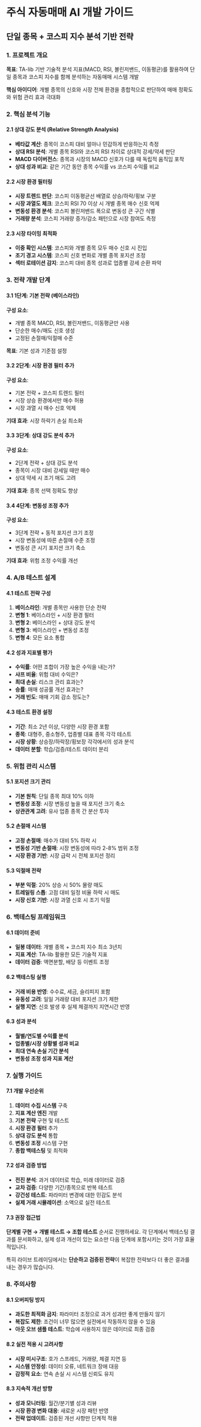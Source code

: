 # 주식 자동매매 AI 개발 가이드
## 단일 종목 + 코스피 지수 분석 기반 전략

### 1. 프로젝트 개요

**목표**: TA-lib 기반 기술적 분석 지표(MACD, RSI, 볼린저밴드, 이동평균)를 활용하여 단일 종목과 코스피 지수를 함께 분석하는 자동매매 시스템 개발

**핵심 아이디어**: 개별 종목의 신호와 시장 전체 환경을 종합적으로 판단하여 매매 정확도와 위험 관리 효과 극대화

### 2. 핵심 분석 기능

#### 2.1 상대 강도 분석 (Relative Strength Analysis)
- **베타값 계산**: 종목이 코스피 대비 얼마나 민감하게 반응하는지 측정
- **상대 RSI 분석**: 개별 종목 RSI와 코스피 RSI 차이로 상대적 강세/약세 판단
- **MACD 다이버전스**: 종목과 시장의 MACD 신호가 다를 때 독립적 움직임 포착
- **상대 성과 비교**: 같은 기간 동안 종목 수익률 vs 코스피 수익률 비교

#### 2.2 시장 환경 필터링
- **시장 트렌드 판단**: 코스피 이동평균선 배열로 상승/하락/횡보 구분
- **시장 과열도 체크**: 코스피 RSI 70 이상 시 개별 종목 매수 신호 억제
- **변동성 환경 분석**: 코스피 볼린저밴드 폭으로 변동성 큰 구간 식별
- **거래량 분석**: 코스피 거래량 증가/감소 패턴으로 시장 참여도 측정

#### 2.3 시장 타이밍 최적화
- **이중 확인 시스템**: 코스피와 개별 종목 모두 매수 신호 시 진입
- **조기 경고 시스템**: 코스피 신호 변화로 개별 종목 포지션 조정
- **섹터 로테이션 감지**: 코스피 대비 종목 성과로 업종별 강세 순환 파악

### 3. 전략 개발 단계

#### 3.1 1단계: 기본 전략 (베이스라인)
**구성 요소**:
- 개별 종목 MACD, RSI, 볼린저밴드, 이동평균만 사용
- 단순한 매수/매도 신호 생성
- 고정된 손절매/익절매 수준

**목표**: 기본 성과 기준점 설정

#### 3.2 2단계: 시장 환경 필터 추가
**구성 요소**:
- 기본 전략 + 코스피 트렌드 필터
- 시장 상승 환경에서만 매수 허용
- 시장 과열 시 매수 신호 억제

**기대 효과**: 시장 하락기 손실 최소화

#### 3.3 3단계: 상대 강도 분석 추가
**구성 요소**:
- 2단계 전략 + 상대 강도 분석
- 종목이 시장 대비 강세일 때만 매수
- 상대 약세 시 조기 매도 고려

**기대 효과**: 종목 선택 정확도 향상

#### 3.4 4단계: 변동성 조정 추가
**구성 요소**:
- 3단계 전략 + 동적 포지션 크기 조정
- 시장 변동성에 따른 손절매 수준 조정
- 변동성 큰 시기 포지션 크기 축소

**기대 효과**: 위험 조정 수익률 개선

### 4. A/B 테스트 설계

#### 4.1 테스트 전략 구성
1. **베이스라인**: 개별 종목만 사용한 단순 전략
2. **변형 1**: 베이스라인 + 시장 환경 필터
3. **변형 2**: 베이스라인 + 상대 강도 분석
4. **변형 3**: 베이스라인 + 변동성 조정
5. **변형 4**: 모든 요소 통합

#### 4.2 성과 지표별 평가
- **수익률**: 어떤 조합이 가장 높은 수익을 내는가?
- **샤프 비율**: 위험 대비 수익은?
- **최대 손실**: 리스크 관리 효과는?
- **승률**: 매매 성공률 개선 효과는?
- **거래 빈도**: 매매 기회 감소 정도는?

#### 4.3 테스트 환경 설정
- **기간**: 최소 2년 이상, 다양한 시장 환경 포함
- **종목**: 대형주, 중소형주, 업종별 대표 종목 각각 테스트
- **시장 상황**: 상승장/하락장/횡보장 각각에서의 성과 분석
- **데이터 분할**: 학습/검증/테스트 데이터 분리

### 5. 위험 관리 시스템

#### 5.1 포지션 크기 관리
- **기본 원칙**: 단일 종목 최대 10% 이하
- **변동성 조정**: 시장 변동성 높을 때 포지션 크기 축소
- **상관관계 고려**: 유사 업종 종목 간 분산 투자

#### 5.2 손절매 시스템
- **고정 손절매**: 매수가 대비 5% 하락 시
- **변동성 기반 손절매**: 시장 변동성에 따라 2-8% 범위 조정
- **시장 환경 기반**: 시장 급락 시 전체 포지션 정리

#### 5.3 익절매 전략
- **부분 익절**: 20% 상승 시 50% 물량 매도
- **트레일링 스톱**: 고점 대비 일정 비율 하락 시 매도
- **시장 신호 기반**: 시장 과열 신호 시 조기 익절

### 6. 백테스팅 프레임워크

#### 6.1 데이터 준비
- **일봉 데이터**: 개별 종목 + 코스피 지수 최소 3년치
- **지표 계산**: TA-lib 활용한 모든 기술적 지표
- **데이터 검증**: 액면분할, 배당 등 이벤트 조정

#### 6.2 백테스팅 실행
- **거래 비용 반영**: 수수료, 세금, 슬리피지 포함
- **유동성 고려**: 일일 거래량 대비 포지션 크기 제한
- **실행 지연**: 신호 발생 후 실제 체결까지 지연시간 반영

#### 6.3 성과 분석
- **월별/연도별 수익률 분석**
- **업종별/시장 상황별 성과 비교**
- **최대 연속 손실 기간 분석**
- **변동성 조정 성과 지표 계산**

### 7. 실행 가이드

#### 7.1 개발 우선순위
1. **데이터 수집 시스템** 구축
2. **지표 계산 엔진** 개발
3. **기본 전략** 구현 및 테스트
4. **시장 환경 필터** 추가
5. **상대 강도 분석** 통합
6. **변동성 조정** 시스템 구현
7. **종합 백테스팅** 및 최적화

#### 7.2 성과 검증 방법
- **전진 분석**: 과거 데이터로 학습, 미래 데이터로 검증
- **교차 검증**: 다양한 기간/종목으로 반복 테스트
- **강건성 테스트**: 파라미터 변경에 대한 민감도 분석
- **실제 거래 시뮬레이션**: 소액으로 실전 테스트

#### 7.3 권장 접근법
**단계별 구현 → 개별 테스트 → 조합 테스트** 순서로 진행하세요. 각 단계에서 백테스팅 결과를 문서화하고, 실제 성과 개선이 있는 요소만 다음 단계에 포함시키는 것이 가장 효율적입니다.

특히 라이브 트레이딩에서는 **단순하고 검증된 전략**이 복잡한 전략보다 더 좋은 결과를 내는 경우가 많습니다.

### 8. 주의사항

#### 8.1 오버피팅 방지
- **과도한 최적화 금지**: 파라미터 조정으로 과거 성과만 좋게 만들지 않기
- **복잡도 제한**: 조건이 너무 많으면 실전에서 작동하지 않을 수 있음
- **아웃 오브 샘플 테스트**: 학습에 사용하지 않은 데이터로 최종 검증

#### 8.2 실전 적용 시 고려사항
- **시장 미시구조**: 호가 스프레드, 거래량, 체결 지연 등
- **시스템 안정성**: 데이터 오류, 네트워크 장애 대응
- **감정적 요소**: 연속 손실 시 시스템 신뢰도 유지

#### 8.3 지속적 개선 방향
- **성과 모니터링**: 월간/분기별 성과 리뷰
- **시장 환경 변화 대응**: 새로운 시장 패턴 반영
- **전략 업데이트**: 검증된 개선 사항만 단계적 적용